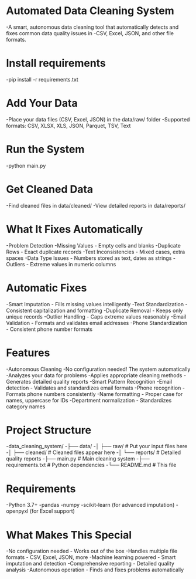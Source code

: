 # Automated Data Cleaning System

-A smart, autonomous data cleaning tool that automatically detects and fixes common data quality issues in -CSV, Excel, JSON, and other file formats.

# Install requirements
-pip install -r requirements.txt 

# Add Your Data
-Place your data files (CSV, Excel, JSON) in the data/raw/ folder
-Supported formats: CSV, XLSX, XLS, JSON, Parquet, TSV, Text

# Run the System

-python main.py

# Get Cleaned Data
-Find cleaned files in data/cleaned/
-View detailed reports in data/reports/

# What It Fixes Automatically
-Problem Detection
-Missing Values - Empty cells and blanks
-Duplicate Rows - Exact duplicate records
-Text Inconsistencies - Mixed cases, extra spaces
-Data Type Issues - Numbers stored as text, dates as strings
-Outliers - Extreme values in numeric columns

# Automatic Fixes
-Smart Imputation - Fills missing values intelligently
-Text Standardization - Consistent capitalization and formatting
-Duplicate Removal - Keeps only unique records
-Outlier Handling - Caps extreme values reasonably
-Email Validation - Formats and validates email addresses
-Phone Standardization - Consistent phone number formats

# Features
-Autonomous Cleaning
-No configuration needed! The system automatically
-Analyzes your data for problems
-Applies appropriate cleaning methods
-Generates detailed quality reports
-Smart Pattern Recognition
-Email detection - Validates and standardizes email formats
-Phone recognition - Formats phone numbers consistently
-Name formatting - Proper case for names, uppercase for IDs
-Department normalization - Standardizes category names

# Project Structure

-data_cleaning_system/
-├── data/
-│   ├── raw/           # Put your input files here
-│   ├── cleaned/       # Cleaned files appear here
-│   └── reports/       # Detailed quality reports
-├── main.py            # Main cleaning system
-├── requirements.txt   # Python dependencies
-└── README.md         # This file

# Requirements
-Python 3.7+
-pandas
-numpy
-scikit-learn (for advanced imputation)
-openpyxl (for Excel support)


# What Makes This Special
-No configuration needed - Works out of the box
-Handles multiple file formats - CSV, Excel, JSON, more
-Machine learning powered - Smart imputation and detection
-Comprehensive reporting - Detailed quality analysis
-Autonomous operation - Finds and fixes problems automatically
